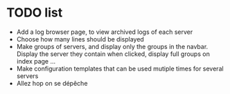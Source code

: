 # TODO list

- Add a log browser page, to view archived logs of each server
- Choose how many lines should be displayed
- Make groups of servers, and display only the groups in the navbar. Display the server they contain when clicked,
  display full groups on index page ...
- Make configuration templates that can be used mutiple times for several servers
- Allez hop on se dépêche
